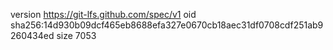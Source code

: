 version https://git-lfs.github.com/spec/v1
oid sha256:14d930b09dcf465eb8688efa327e0670cb18aec31df0708cdf251ab9260434ed
size 7053
